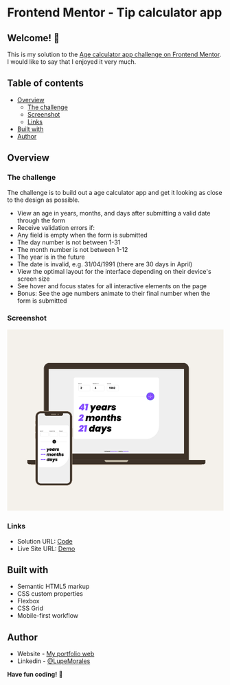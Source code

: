 
# Frontend Mentor - Tip calculator app


## Welcome! 👋

This is my solution to the [Age calculator app challenge on Frontend Mentor](https://www.frontendmentor.io/challenges/age-calculator-app-dF9DFFpj-Q).
I would like to say that I enjoyed it very much.

## Table of contents

- [Overview](#overview)
  - [The challenge](#the-challenge)
  - [Screenshot](#screenshot)
  - [Links](#links)
- [Built with](#built-with)
- [Author](#author)



## Overview

### The challenge

The challenge is to build out a age calculator app and get it looking as close to the design as possible.

- View an age in years, months, and days after submitting a valid date through the form
- Receive validation errors if:
- Any field is empty when the form is submitted
- The day number is not between 1-31
- The month number is not between 1-12
- The year is in the future
- The date is invalid, e.g. 31/04/1991 (there are 30 days in April)
- View the optimal layout for the interface depending on their device's screen size
- See hover and focus states for all interactive elements on the page
- Bonus: See the age numbers animate to their final number when the form is submitted

### Screenshot


![mockup](./assets/images/Natural%20Mockup%20Freebie%20Lead%20Magnet%20Facebook%20Post.png)


### Links

- Solution URL: [Code](https://github.com/lupeMorales/tip-calculator-app)
- Live Site URL: [Demo](https://lupemorales.github.io/tip-calculator-app/)
 
## Built with

- Semantic HTML5 markup
- CSS custom properties
- Flexbox
- CSS Grid
- Mobile-first workflow

## Author

- Website - [My portfolio web](https://lupemorales.github.io/portfolio/)
- Linkedin - [@LupeMorales](https://www.linkedin.com/in/lupe-morales/)




**Have fun coding!** 🚀

